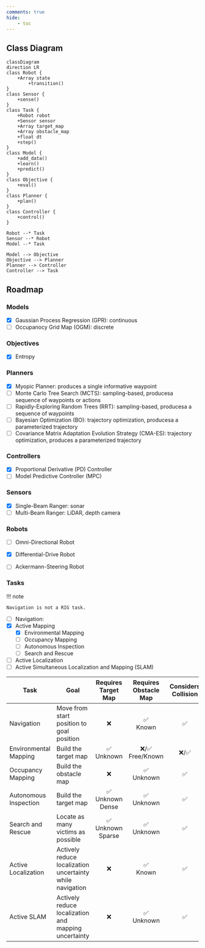 ```yaml
---
comments: true
hide:
    - toc
---
```


## Class Diagram

``` mermaid
classDiagram
direction LR
class Robot {
    +Array state
        +transition()
}
class Sensor {
    +sense()
}
class Task {
    +Robot robot
    +Sensor sensor
    +Array target_map
    +Array obstacle_map
    +float dt
    +step()
}
class Model {
    +add_data()
    +learn()
    +predict()
}
class Objective {
    +eval()
}
class Planner {
    +plan()
}
class Controller {
    +control()
}

Robot --* Task
Sensor --* Robot
Model --* Task

Model --> Objective
Objective --> Planner
Planner --> Controller
Controller --> Task
```

## Roadmap

### Models

- [x] Gaussian Process Regression (GPR): continuous
- [ ] Occupanocy Grid Map (OGM): discrete

### Objectives

- [x] Entropy

### Planners

- [x] Myopic Planner: produces a single informative waypoint
- [ ] Monte Carlo Tree Search (MCTS): sampling-based, producesa sequence of waypoints or actions
- [ ] Rapidly-Exploring Random Trees (RRT): sampling-based, producesa a sequence of waypoints
- [ ] Bayesian Optimization (BO): trajectory optimization, producesa a parameterized trajectory
- [ ] Covariance Matrix Adaptation Evolution Strategy (CMA-ES): trajectory optimization, produces a parameterized trajectory

### Controllers

- [x] Proportional Derivative (PD) Controller
- [ ] Model Predictive Controller (MPC)

### Sensors

- [x] Single-Beam Ranger: sonar
- [ ] Multi-Beam Ranger: LiDAR, depth camera

### Robots

- [ ] Omni-Directional Robot
- [x] Differential-Drive Robot
- [ ] Ackermann-Steering Robot


### Tasks

!!! note

    Navigation is not a RIG task.

- [ ] Navigation:
- [x] Active Mapping
    - [x] Environmental Mapping
    - [ ] Occupancy Mapping
    - [ ] Autonomous Inspection
    - [ ] Search and Rescue
- [ ] Active Localization
- [ ] Active Simultaneous Localization and Mapping (SLAM)

| Task | Goal | Requires Target Map | Requires Obstacle Map | Considers Collision | Localization Algorithm | Mapping Algorithm |
| ---- | ---- | :-----------------: | :-------------------: | :-----------------: | :--------------------: | :---------------: |
| Navigation | Move from start position to goal position | ❌ | ✅ </br> Known | ✅ | ❌ | ❌ |
| Environmental Mapping | Build the target map | ✅ </br> Unknown | ❌/✅ <br/> Free/Known | ❌/✅ | ❌ | ✅ |
| Occupancy Mapping | Build the obstacle map | ❌ | ✅ </br> Unknown | ✅ | ❌ | ✅ |
| Autonomous Inspection | Build the target map | ✅ </br> Unknown </br> Dense  | ✅ </br> Unknown | ✅ | ❌ | ✅ |
| Search and Rescue | Locate as many victims as possible | ✅ </br> Unknown </br> Sparse | ✅ </br> Unknown | ✅ | ❌ | ✅ |
| Active Localization | Actively reduce localization uncertainty while navigation | ❌ | ✅ </br> Known | ✅ | ✅ | ❌ |
| Active SLAM | Actively reduce localization and mapping uncertainty | ❌ | ✅ </br> Unknown | ✅ | ✅ | ✅ |
